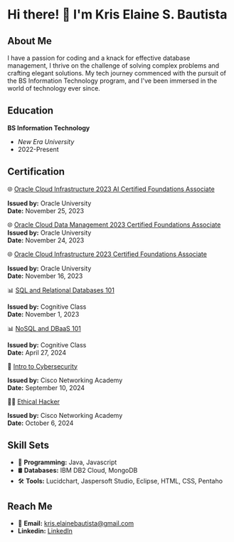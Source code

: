 # Hi there! 👋 I'm Kris Elaine S. Bautista


## About Me

I have a passion for coding and a knack for effective database management, I thrive on the challenge of solving complex problems and crafting elegant solutions. 
My tech journey commenced with the pursuit of the BS Information Technology program, and I've been immersed in the world of technology ever since.


## Education

**BS Information Technology**
  - *New Era University*
  - 2022-Present

## Certification

🌐 [Oracle Cloud Infrastructure 2023 AI Certified Foundations Associate](https://catalog-education.oracle.com/pls/certview/sharebadge?id=62F207568DF947A7704147BF9C189A63514B93642FDDAB74330FFE0675E88A25&fbclid=IwAR2teZ9DxFfEal_leT_Ht_douomBfR63wDHjJ30InIil7WDmb7AhqEYddFM
)

**Issued by:** Oracle University  
**Date:** November 25, 2023

🌐 [Oracle Cloud Data Management 2023 Certified Foundations Associate](https://catalog-education.oracle.com/pls/certview/sharebadge?id=1E333089F05C9C938C2110AAA3E02D102CCFBFD3F7C91C504C435B31EA78BD7A&fbclid=IwAR3ZDReFVYhrGEkukyBV3Gf4bP61tlFjNgVujU10B31FebrfyZlBBcOMJWk
)  
**Issued by:** Oracle University  
**Date:** November 24, 2023

🌐 [Oracle Cloud Infrastructure 2023 Certified Foundations Associate](https://catalog-education.oracle.com/pls/certview/sharebadge?id=F9A43403BD2B46152E3ABDF7B7B64893C63C229416D7274C6994A3343790265F&fbclid=IwAR1UEj0FhG4KBwSm7QvPZhuxq93_JI5iRxrwIpR7afIMLq55Nm37V0MC7q8)

**Issued by:** Oracle University  
**Date:** November 16, 2023

📊 [SQL and Relational Databases 101](https://courses.cognitiveclass.ai/certificates/20349553d9af4f3cb2361c2fce751b2a)
 
  **Issued by:** Cognitive Class  
  **Date:** November 1, 2023

📊 [NoSQL and DBaaS 101](https://courses.cognitiveclass.ai/certificates/cadbee531a174236853fc97bd1352b50)
 
   **Issued by:** Cognitive Class  
   **Date:** April 27, 2024
    

🔐 [Intro to Cybersecurity](https://www.credly.com/badges/fb3cf107-2bd3-41ca-a509-c2103b684eed/public_url)

**Issued by:** Cisco Networking Academy  
**Date:** September 10, 2024

👩‍💻 [Ethical Hacker](https://www.credly.com/badges/a9a454e1-86fb-4eec-94a5-0abfe1d95d8f)

**Issued by:** Cisco Networking Academy  
**Date:** October 6, 2024

## Skill Sets

- 💾 **Programming:** Java, Javascript
- 🛢️ **Databases:** IBM DB2 Cloud, MongoDB
- 🛠️ **Tools:** Lucidchart, Jaspersoft Studio, Eclipse, HTML, CSS, Pentaho

## Reach Me

- 📧 **Email:** kris.elainebautista@gmail.com
- **Linkedin:** [LinkedIn](https://www.linkedin.com/in/kris-elaine-s-bautista-06b7402a2/)
